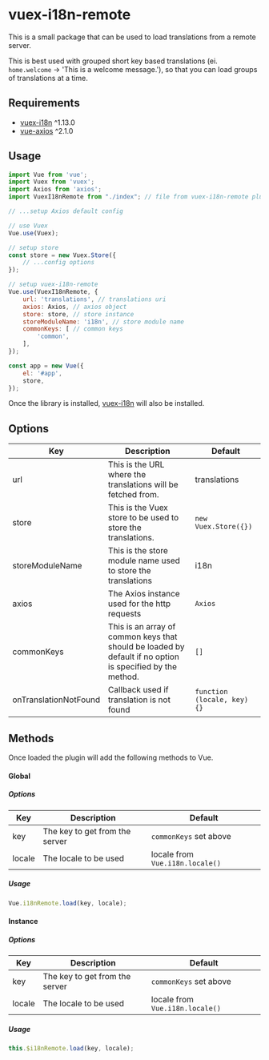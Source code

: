 # vuex-i18n-remote

This is a small package that can be used to load translations from a remote server. 

This is best used with grouped short key based translations (ei. `home.welcome` -> 'This is a welcome message.'), 
so that you can load groups of translations at a time.

## Requirements

* [vuex-i18n](https://www.npmjs.com/package/vuex-i18n) ^1.13.0
* [vue-axios](https://www.npmjs.com/package/vue-axios) ^2.1.0
    
## Usage

```js
import Vue from 'vue';
import Vuex from 'vuex';
import Axios from 'axios';
import VuexI18nRemote from "./index"; // file from vuex-i18n-remote plugin

// ...setup Axios default config

// use Vuex
Vue.use(Vuex);

// setup store
const store = new Vuex.Store({
    // ...config options
});

// setup vuex-i18n-remote
Vue.use(VuexI18nRemote, {
    url: 'translations', // translations uri
    axios: Axios, // axios object
    store: store, // store instance
    storeModuleName: 'i18n', // store module name
    commonKeys: [ // common keys
        'common',
    ],
});

const app = new Vue({
    el: '#app',
    store,
});
```

Once the library is installed, [vuex-i18n](https://www.npmjs.com/package/vuex-i18n) will also be installed.

## Options 

| Key                   | Description                                                                                               | Default                     |
| --------------------- | --------------------------------------------------------------------------------------------------------- | --------------------------- |
| url                   | This is the URL where the translations will be fetched from.                                              | translations                |
| store                 | This is the Vuex store to be used to store the translations.                                              | `new Vuex.Store({})`        | 
| storeModuleName       | This is the store module name used to store the translations                                              | i18n                        |
| axios                 | The Axios instance used for the http requests                                                             | `Axios`                     |
| commonKeys            | This is an array of common keys that should be loaded by default if no option is specified by the method. | `[]`                        |
| onTranslationNotFound | Callback used if translation is not found                                                                 | `function (locale, key) {}` |

## Methods

Once loaded the plugin will add the following methods to Vue.

#### Global

##### Options

| Key       | Description                       | Default                           |
| --------- | --------------------------------- | --------------------------------- |
| key       | The key to get from the server    | `commonKeys` set above            |
| locale    | The locale to be used             | locale from `Vue.i18n.locale()`   |

##### Usage

```js
Vue.i18nRemote.load(key, locale);
```

#### Instance

##### Options

| Key       | Description                       | Default                           |
| --------- | --------------------------------- | --------------------------------- |
| key       | The key to get from the server    | `commonKeys` set above            |
| locale    | The locale to be used             | locale from `Vue.i18n.locale()`   |

##### Usage

```js
this.$i18nRemote.load(key, locale);
```
